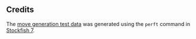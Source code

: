 ## Credits
The [move generation test data](tests/move_generation_test_data.json) was generated using the `perft` command in [Stockfish 7](https://stockfishchess.org/blog/2016/stockfish-7/).
